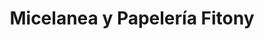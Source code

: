 ---
title: "Micelanea y Papelería Fitony"
url: /bogota/micelanea-y-papeleria-fitony-carrera-43a/
shop: Schreibwaren
---